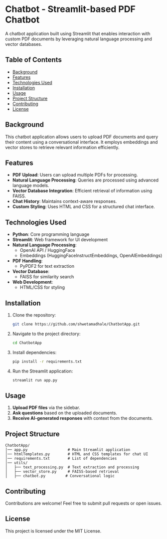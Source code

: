 # Chatbot - Streamlit-based PDF Chatbot

A chatbot application built using Streamlit that enables interaction with custom PDF documents by leveraging natural language processing and vector databases.

## Table of Contents
- [Background](#background)
- [Features](#features)
- [Technologies Used](#technologies-used)
- [Installation](#installation)
- [Usage](#usage)
- [Project Structure](#project-structure)
- [Contributing](#contributing)
- [License](#license)

## Background
This chatbot application allows users to upload PDF documents and query their content using a conversational interface. It employs embeddings and vector stores to retrieve relevant information efficiently.

## Features
- **PDF Upload**: Users can upload multiple PDFs for processing.
- **Natural Language Processing**: Queries are processed using advanced language models.
- **Vector Database Integration**: Efficient retrieval of information using FAISS.
- **Chat History**: Maintains context-aware responses.
- **Custom Styling**: Uses HTML and CSS for a structured chat interface.

## Technologies Used
- **Python**: Core programming language
- **Streamlit**: Web framework for UI development
- **Natural Language Processing**:
  - OpenAI API / HuggingFace
  - Embeddings (HuggingFaceInstructEmbeddings, OpenAIEmbeddings)
- **PDF Handling**:
  - PyPDF2 for text extraction
- **Vector Database**:
  - FAISS for similarity search
- **Web Development**:
  - HTML/CSS for styling

## Installation
1. Clone the repository:
   ```sh
   git clone https://github.com/shwetamadhale/ChatbotApp.git
   ```
2. Navigate to the project directory:
   ```sh
   cd ChatbotApp
   ```
3. Install dependencies:
   ```sh
   pip install -r requirements.txt
   ```
4. Run the Streamlit application:
   ```sh
   streamlit run app.py
   ```

## Usage
1. **Upload PDF files** via the sidebar.
2. **Ask questions** based on the uploaded documents.
3. **Receive AI-generated responses** with context from the documents.

## Project Structure
```
ChatbotApp/
│── app.py                  # Main Streamlit application
│── htmlTemplates.py        # HTML and CSS templates for chat UI
│── requirements.txt        # List of dependencies
│── utils/
│   ├── text_processing.py  # Text extraction and processing
│   ├── vector_store.py     # FAISS-based retrieval
│   ├── chatbot.py         # Conversational logic
```

## Contributing
Contributions are welcome! Feel free to submit pull requests or open issues.

## License
This project is licensed under the MIT License.

